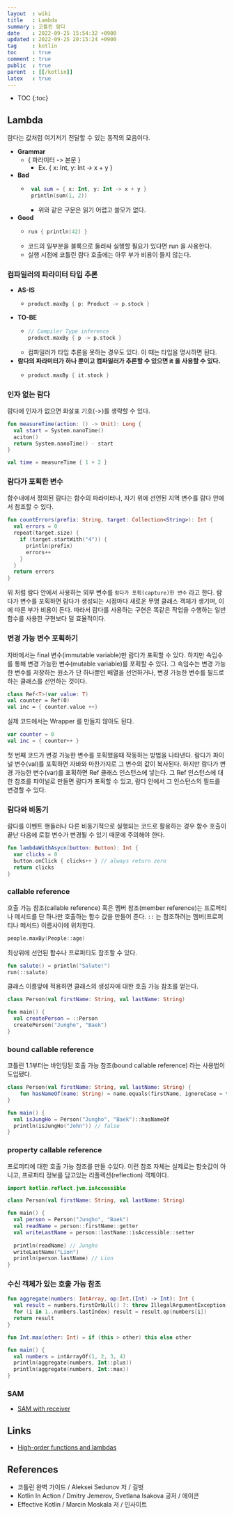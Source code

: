 ```yaml
---
layout  : wiki
title   : Lambda
summary : 코틀린 람다
date    : 2022-09-25 15:54:32 +0900
updated : 2022-09-25 20:15:24 +0900
tag     : kotlin
toc     : true
comment : true
public  : true
parent  : [[/kotlin]]
latex   : true
---
```

* TOC
{:toc}

## Lambda

람다는 값처럼 여기저기 전달할 수 있는 동작의 모음이다.

- __Grammar__
  - { 파라미터 -> 본문 }
    - Ex. { x: Int, y: Int -> x + y }
- __Bad__
  - ```kotlin
     val sum = { x: Int, y: Int -> x + y }
     println(sum(1, 2))
    ```
    - 위와 같은 구문은 읽기 어렵고 쓸모가 없다.
- __Good__
  - ```kotlin
    run { println(42) }
    ``` 
  - 코드의 일부분을 블록으로 둘러싸 실행할 필요가 있다면 run 을 사용한다.
  - 실행 시점에 코틀린 람다 호출에는 아무 부가 비용이 들지 않는다.

### 컴파일러의 파라미터 타입 추론

- __AS-IS__
  - ```kotlin
    product.maxBy { p: Product -> p.stock }
    ```
- __TO-BE__
  - ```kotlin
    // Compiler Type inference
    product.maxBy { p -> p.stock }
    ```
  - 컴파일러가 타입 추론을 못하는 경우도 있다. 이 때는 타입을 명시하면 된다.
- __람다의 파라미터가 하나 뿐이고 컴파일러가 추론할 수 있으면 it 을 사용할 수 있다.__
  - ```kotlin
    product.maxBy { it.stock }
    ```

### 인자 없는 람다

람다에 인자가 없으면 화살표 기호(->)를 생략할 수 있다.

```kotlin
fun measureTime(action: () -> Unit): Long {
  val start = System.nanoTime()
  aciton()
  return System.nanoTime() - start
}

val time = measureTime { 1 + 2 }
```

### 람다가 포획한 변수

함수내에서 정의된 람다는 함수의 파라미터나, 자기 위에 선언된 지역 변수를 람다 안에서 참조할 수 있다.

```kotlin
fun countErrors(prefix: String, target: Collection<String>): Int {
  val errors = 0
  repeat(target.size) {
    if (target.startWith("4")) {
      println(prefix)
      errors++
    }
  }
  return errors
}
```

위 처럼 람다 안에서 사용하는 외부 변수를 `람다가 포획(capture)한 변수` 라고 한다. 람다가 변수를 포획하면 람다가 생성되는 시점마다 새로운 무명 클래스 객체가 생기며, 이에 따른 부가 비용이 든다. 따라서 람다를 사용하는 구현은 똑같은 작업을 수행하는 일반 함수를 사용한 구현보다 덜 효율적이다.

### 변경 가능 변수 포획하기

자바에서는 final 변수(immutable variable)만 람다가 포획할 수 있다. 하지만 속임수를 통해 변경 가능한 변수(mutable variable)를 포획할 수 있다. 그 속임수는 변경 가능한 변수를 저장하는 원소가 단 하나뿐인 배열을 선언하거나, 변경 가능한 변수를 필드로 하는 클래스를 선언하는 것이다.

```kotlin
class Ref<T>(var value: T)
val counter = Ref(0)
val inc = { counter.value ++}
```

실제 코드에서는 Wrapper 를 만들지 않아도 된다.

```kotlin
var counter = 0
val inc = { counter++ }
```

첫 번째 코드가 변경 가능한 변수를 포획했을때 작동하는 방법을 나타낸다. 람다가 파이널 변수(val)를 포획하면 자바와 마찬가지로 그 변수의 값이 복사된다. 하지만 람다가 변경 가능한 변수(var)를 포획하면 Ref 클래스 인스턴스에 넣는다. 그 Ref 인스턴스에 대한 참조를 파이널로 만들면 람다가 포획할 수 있고, 람다 안에서 그 인스턴스의 필드를 변경할 수 있다.

### 람다와 비동기

람다를 이벤트 핸들러나 다른 비동기적으로 실행되는 코드로 활용하는 경우 함수 호출이 끝난 다음에 로컬 변수가 변경될 수 있기 때문에 주의해야 한다.

```kotlin
fun lambdaWithAsycn(button: Button): Int {
  var clicks = 0
  button.onClick { clicks++ } // always return zero
  return clicks
}
```

### callable reference

호출 가능 참조(callable reference) 혹은 멤버 참조(member reference)는 프로퍼티나 메서드를 단 하나만 호출하는 함수 값을 만들어 준다. `::` 는 참조하려는 멤버(프로퍼티나 메서드) 이름사이에 위치한다.

```kotlin
people.maxBy(People::age)
```

최상위에 선언된 함수나 프로퍼티도 참조할 수 있다.

```kotlin
fun salute() = println("Salute!")
run(::salute)
```

클래스 이름앞에 적용하면 클래스의 생성자에 대한 호출 가능 참조를 얻는다.

```kotlin
class Person(val firstName: String, val lastName: String)

fun main() {
  val createPerson = ::Person
  createPerson("Jungho", "Baek")  
}
```

### bound callable reference

코틀린 1.1부터는 바인딩된 호출 가능 참조(bound callable reference) 라는 사용법이 도입됐다.

```kotlin
class Person(val firstName: String, val lastName: String) {
    fun hasNameOf(name: String) = name.equals(firstName, ignoreCase = true)
}

fun main() {
  val isJungHo = Person("Jungho", "Baek")::hasNameOf
  println(isJungHo("John")) // false 
}
```

### property callable reference

프로퍼티에 대한 호출 가능 참조를 만들 수있다. 이런 참조 자체는 실제로는 함숫값이 아니고, 프로퍼티 정보를 담고있는 리플렉션(reflection) 객체이다.

```kotlin
import kotlin.reflect.jvm.isAccessible

class Person(val firstName: String, val lastName: String)

fun main() {
  val person = Person("Jungho", "Baek")
  val readName = person::firstName::getter
  val writeLastName = person::lastName::isAccessible::setter
  
  println(readName) // Jungho
  writeLastName("Lion")
  println(person.lastName) // Lion
}
```

### 수신 객체가 있는 호출 가능 참조

```kotlin
fun aggregate(numbers: IntArray, op:Int.(Int) -> Int): Int {
  val result = numbers.firstOrNull() ?: throw IllegalArgumentException("Empty Array")
  for (i in 1..numbers.lastIndex) result = result.op(numbers[i])
  return result
}

fun Int.max(other: Int) = if (this > other) this else other

fun main() {
  val numbers = intArrayOf(1, 2, 3, 4)
  println(aggregate(numbers, Int::plus))
  println(aggregate(numbers, Int::max))
}
```

### SAM

- [SAM with receiver](https://baekjungho.github.io/wiki/kotlin/kotlin-ksp/#sam-with-receiver)

## Links

- [High-order functions and lambdas](https://kotlinlang.org/docs/lambdas.html)

## References

- 코틀린 완벽 가이드 / Aleksei Sedunov 저 / 길벗
- Kotlin In Action / Dmitry Jemerov, Svetlana Isakova 공저 / 에이콘
- Effective Kotlin / Marcin Moskala 저 / 인사이트